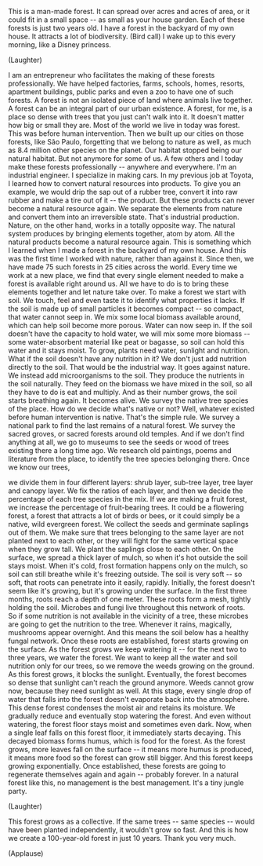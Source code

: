 
This is a man-made forest.
It can spread over acres
and acres of area,
or it could fit in a small space --
as small as your house garden.
Each of these forests
is just two years old.
I have a forest in the backyard
of my own house.
It attracts a lot of biodiversity.
(Bird call)
I wake up to this every morning,
like a Disney princess.

(Laughter)

I am an entrepreneur
who facilitates the making
of these forests professionally.
We have helped factories,
farms,
schools,
homes,
resorts,
apartment buildings,
public parks
and even a zoo
to have one of such forests.
A forest is not an isolated piece of land
where animals live together.
A forest can be an integral part
of our urban existence.
A forest, for me,
is a place so dense with trees
that you just can&#39;t walk into it.
It doesn&#39;t matter
how big or small they are.
Most of the world
we live in today was forest.
This was before human intervention.
Then we built up our cities
on those forests,
like São Paulo,
forgetting that we belong
to nature as well,
as much as 8.4 million
other species on the planet.
Our habitat stopped being
our natural habitat.
But not anymore for some of us.
A few others and I today make
these forests professionally --
anywhere and everywhere.
I&#39;m an industrial engineer.
I specialize in making cars.
In my previous job at Toyota,
I learned how to convert
natural resources into products.
To give you an example,
we would drip the sap
out of a rubber tree,
convert it into raw rubber
and make a tire out of it -- the product.
But these products can never
become a natural resource again.
We separate the elements from nature
and convert them
into an irreversible state.
That&#39;s industrial production.
Nature, on the other hand,
works in a totally opposite way.
The natural system produces
by bringing elements together,
atom by atom.
All the natural products
become a natural resource again.
This is something which I learned
when I made a forest
in the backyard of my own house.
And this was the first time
I worked with nature,
rather than against it.
Since then,
we have made 75 such forests
in 25 cities across the world.
Every time we work at a new place,
we find that every single element
needed to make a forest
is available right around us.
All we have to do is to bring
these elements together
and let nature take over.
To make a forest we start with soil.
We touch, feel and even taste it
to identify what properties it lacks.
If the soil is made up of small particles
it becomes compact --
so compact, that water cannot seep in.
We mix some local biomass
available around,
which can help soil become more porous.
Water can now seep in.
If the soil doesn&#39;t have
the capacity to hold water,
we will mix some more biomass --
some water-absorbent material
like peat or bagasse,
so soil can hold this water
and it stays moist.
To grow, plants need water,
sunlight and nutrition.
What if the soil doesn&#39;t have
any nutrition in it?
We don&#39;t just add nutrition
directly to the soil.
That would be the industrial way.
It goes against nature.
We instead add microorganisms to the soil.
They produce the nutrients
in the soil naturally.
They feed on the biomass
we have mixed in the soil,
so all they have to do
is eat and multiply.
And as their number grows,
the soil starts breathing again.
It becomes alive.
We survey the native
tree species of the place.
How do we decide what&#39;s native or not?
Well, whatever existed
before human intervention is native.
That&#39;s the simple rule.
We survey a national park
to find the last remains
of a natural forest.
We survey the sacred groves,
or sacred forests around old temples.
And if we don&#39;t find anything at all,
we go to museums
to see the seeds or wood of trees
existing there a long time ago.
We research old paintings,
poems and literature from the place,
to identify the tree species
belonging there.
Once we know our trees,

we divide them in four different layers:
shrub layer, sub-tree layer,
tree layer and canopy layer.
We fix the ratios of each layer,
and then we decide the percentage
of each tree species in the mix.
If we are making a fruit forest,
we increase the percentage
of fruit-bearing trees.
It could be a flowering forest,
a forest that attracts
a lot of birds or bees,
or it could simply be a native,
wild evergreen forest.
We collect the seeds
and germinate saplings out of them.
We make sure that trees
belonging to the same layer
are not planted next to each other,
or they will fight for the same
vertical space when they grow tall.
We plant the saplings close to each other.
On the surface, we spread
a thick layer of mulch,
so when it&#39;s hot outside
the soil stays moist.
When it&#39;s cold,
frost formation happens only on the mulch,
so soil can still breathe
while it&#39;s freezing outside.
The soil is very soft --
so soft, that roots
can penetrate into it easily,
rapidly.
Initially, the forest doesn&#39;t
seem like it&#39;s growing,
but it&#39;s growing under the surface.
In the first three months,
roots reach a depth of one meter.
These roots form a mesh,
tightly holding the soil.
Microbes and fungi live
throughout this network of roots.
So if some nutrition is not available
in the vicinity of a tree,
these microbes are going to get
the nutrition to the tree.
Whenever it rains,
magically,
mushrooms appear overnight.
And this means the soil below
has a healthy fungal network.
Once these roots are established,
forest starts growing on the surface.
As the forest grows we keep watering it --
for the next two to three years,
we water the forest.
We want to keep all the water
and soil nutrition only for our trees,
so we remove the weeds
growing on the ground.
As this forest grows,
it blocks the sunlight.
Eventually, the forest becomes so dense
that sunlight can&#39;t reach
the ground anymore.
Weeds cannot grow now,
because they need sunlight as well.
At this stage,
every single drop of water
that falls into the forest
doesn&#39;t evaporate back
into the atmosphere.
This dense forest condenses the moist air
and retains its moisture.
We gradually reduce and eventually
stop watering the forest.
And even without watering,
the forest floor stays moist
and sometimes even dark.
Now, when a single leaf
falls on this forest floor,
it immediately starts decaying.
This decayed biomass forms humus,
which is food for the forest.
As the forest grows,
more leaves fall on the surface --
it means more humus is produced,
it means more food so the forest
can grow still bigger.
And this forest keeps
growing exponentially.
Once established,
these forests are going to regenerate
themselves again and again --
probably forever.
In a natural forest like this,
no management is the best management.
It&#39;s a tiny jungle party.

(Laughter)

This forest grows as a collective.
If the same trees --
same species --
would have been planted independently,
it wouldn&#39;t grow so fast.
And this is how we create
a 100-year-old forest
in just 10 years.
Thank you very much.

(Applause)

